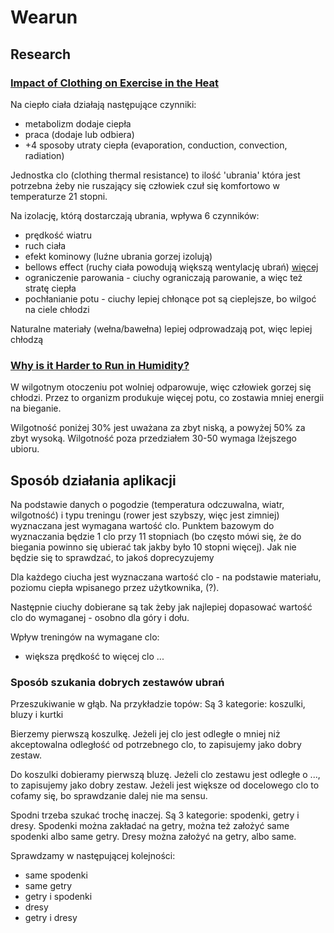 # Wearun

## Research

### [Impact of Clothing on Exercise in the Heat](https://link-1springer-1com-1000015cv1368.han.p.lodz.pl/article/10.1007/s40279-013-0047-8)

Na ciepło ciała działają następujące czynniki:

-   metabolizm dodaje ciepła
-   praca (dodaje lub odbiera)
-   +4 sposoby utraty ciepła (evaporation, conduction, convection, radiation)

Jednostka clo (clothing thermal resistance) to ilość 'ubrania' która jest potrzebna żeby nie ruszający się człowiek czuł się komfortowo w temperaturze 21 stopni.

Na izolację, którą dostarczają ubrania, wpływa 6 czynników:

-   prędkość wiatru
-   ruch ciała
-   efekt kominowy (luźne ubrania gorzej izolują)
-   bellows effect (ruchy ciała powodują większą wentylację ubrań) [więcej](https://assets.lakeland.com/catalogs/Australia/FS-Bellows-Effect-Info-sheet_AUS.pdf)
-   ograniczenie parowania - ciuchy ograniczają parowanie, a więc też stratę ciepła
-   pochłanianie potu - ciuchy lepiej chłonące pot są cieplejsze, bo wilgoć na ciele chłodzi

Naturalne materiały (wełna/bawełna) lepiej odprowadzają pot, więc lepiej chłodzą


### [Why is it Harder to Run in Humidity?](https://runningunlocked.com/why-is-it-harder-to-run-in-humidity/)

W wilgotnym otoczeniu pot wolniej odparowuje, więc człowiek gorzej się chłodzi. Przez to organizm produkuje więcej potu, co zostawia mniej energii na bieganie.

Wilgotność poniżej 30% jest uważana za zbyt niską, a powyżej 50% za zbyt wysoką.
Wilgotność poza przedziałem 30-50 wymaga lżejszego ubioru.
## Sposób działania aplikacji

Na podstawie danych o pogodzie (temperatura odczuwalna, wiatr, wilgotność) i typu treningu (rower jest szybszy, więc jest zimniej) wyznaczana jest wymagana wartość clo. Punktem bazowym do wyznaczania będzie 1 clo przy 11 stopniach (bo często mówi się, że do biegania powinno się ubierać tak jakby było 10 stopni więcej). Jak nie będzie się to sprawdzać, to jakoś doprecyzujemy

Dla każdego ciucha jest wyznaczana wartość clo - na podstawie materiału, poziomu ciepła wpisanego przez użytkownika, (?).

Następnie ciuchy dobierane są tak żeby jak najlepiej dopasować wartość clo do wymaganej - osobno dla góry i dołu.

Wpływ treningów na wymagane clo:

-   większa prędkość to więcej clo
    ...

### Sposób szukania dobrych zestawów ubrań
Przeszukiwanie w głąb. Na przykładzie topów:
Są 3 kategorie: koszulki, bluzy i kurtki

Bierzemy pierwszą koszulkę. Jeżeli jej clo jest odległe o mniej niż akceptowalna odległość od potrzebnego clo, to zapisujemy jako dobry zestaw.

Do koszulki dobieramy pierwszą bluzę. Jeżeli clo zestawu jest odległe o ..., to zapisujemy jako dobry zestaw. Jeżeli jest większe od docelowego clo to cofamy się, bo sprawdzanie dalej nie ma sensu.

Spodni trzeba szukać trochę inaczej. Są 3 kategorie: spodenki, getry i dresy. Spodenki można zakładać na getry, można też założyć same spodenki albo same getry. Dresy można założyć na getry, albo same.

Sprawdzamy w następującej kolejności:
- same spodenki
- same getry
- getry i spodenki
- dresy
- getry i dresy